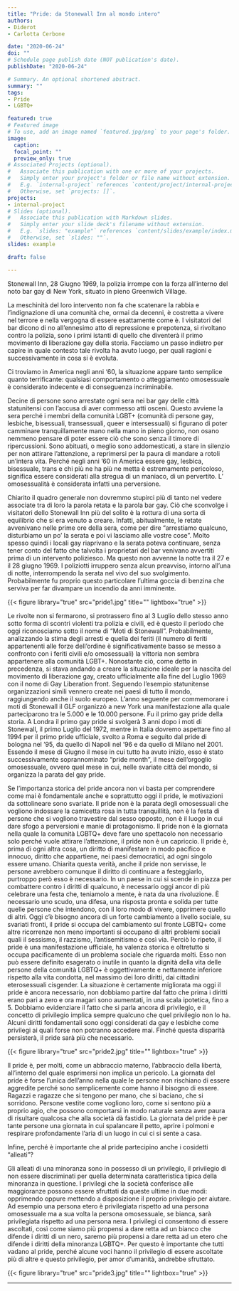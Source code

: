 ```yaml
---
title: "Pride: da Stonewall Inn al mondo intero"
authors:
- Diderot
- Carlotta Cerbone

date: "2020-06-24"
doi: ""
# Schedule page publish date (NOT publication's date).
publishDate: "2020-06-24"

# Summary. An optional shortened abstract.
summary: ""
tags:
- Pride
- LGBTQ+

featured: true
# Featured image
# To use, add an image named `featured.jpg/png` to your page's folder. 
image:
  caption: 
  focal_point: ""
  preview_only: true
# Associated Projects (optional).
#   Associate this publication with one or more of your projects.
#   Simply enter your project's folder or file name without extension.
#   E.g. `internal-project` references `content/project/internal-project/index.md`.
#   Otherwise, set `projects: []`.
projects:
- internal-project
# Slides (optional).
#   Associate this publication with Markdown slides.
#   Simply enter your slide deck's filename without extension.
#   E.g. `slides: "example"` references `content/slides/example/index.md`.
#   Otherwise, set `slides: ""`.
slides: example

draft: false

---
```


Stonewall Inn, 28 Giugno 1969, la polizia irrompe con la forza all’interno del noto bar gay di New York, situato in pieno Greenwich Village.

La  meschinità del loro intervento non fa che scatenare la rabbia e l’indignazione di una comunità che, ormai da decenni, è costretta a vivere nel terrore e nella vergogna di essere esattamente come è. I visitatori del bar dicono di no all’ennesimo atto di repressione e prepotenza, si rivoltano contro la polizia, sono i primi istanti di quello che diventerà il primo movimento di liberazione gay della storia. 
Facciamo  un passo indietro per capire in quale contesto tale rivolta ha avuto luogo, per quali ragioni e successivamente in cosa si è evoluta.

Ci troviamo in America negli anni ‘60, la situazione appare tanto semplice quanto terrificante: qualsiasi comportamento o atteggiamento omosessuale è considerato indecente e di conseguenza incriminabile. 

Decine di persone sono arrestate ogni sera nei bar gay delle città statunitensi con l’accusa di aver commesso atti osceni. Questo avviene la sera perché i membri della comunità LGBT+ (comunità di persone gay, lesbiche, bisessuali, transessuali, queer e intersessuali) si figurano di poter camminare tranquillamente mano nella mano in pieno giorno, non osano nemmeno pensare di poter essere ciò che sono senza il timore di ripercussioni. Sono abituati, o meglio sono addomesticati, a stare in silenzio per non attirare l’attenzione, a reprimersi per la paura di mandare a rotoli un’intera vita. Perché negli anni ’60 in America essere gay, lesbica, bisessuale, trans e chi più ne ha più ne metta è estremamente pericoloso, significa essere considerati alla stregua di un maniaco, di un pervertito. L’ omosessualità è considerata infatti una perversione.
 
Chiarito il quadro generale non dovremmo stupirci più di tanto nel vedere associate tra di loro la parola retata e la parola bar gay. Ciò che sconvolge i visitatori dello Stonewall Inn più del solito è la rottura di una sorta di equilibrio che si era venuto a creare. Infatti, abitualmente, le retate avvenivano nelle prime ore della sera, come per dire “arrestiamo qualcuno, disturbiamo un po’ la serata e poi vi lasciamo alle vostre cose”. Molto spesso quindi i locali gay riaprivano e la serata poteva continuare, senza tener conto del fatto che talvolta i proprietari del bar venivano avvertiti prima di un intervento poliziesco. Ma questo non avvenne la notte tra il 27 e il 28 giugno 1969.
I poliziotti irruppero senza alcun preavviso, intorno all’una di notte, interrompendo la serata nel vivo del suo svolgimento. Probabilmente fu proprio questo particolare l’ultima goccia di benzina che serviva per far divampare un incendio da anni imminente.

{{< figure library="true" src="pride1.jpg" title="" lightbox="true" >}}

Le rivolte non si fermarono, si protrassero fino al 3 Luglio dello stesso anno sotto forma di scontri violenti tra polizia e civili, ed è questo il periodo che oggi riconosciamo sotto il nome di “Moti di Stonewall”. Probabilmente, analizzando la stima degli arresti e quella dei feriti (il numero di feriti appartenenti alle forze dell’ordine è significativamente basso se messo a confronto con i feriti civili e/o omosessuali) la vittoria non sembra appartenere alla comunità LGBT+. Nonostante ciò, come detto in precedenza, si stava andando a creare la situazione ideale per la nascita del movimento di liberazione gay, creato ufficialmente alla fine del Luglio 1969 con il nome di Gay Liberation front. Seguendo l’esempio statunitense organizzazioni simili vennero create nei paesi di tutto il mondo, raggiungendo anche il suolo europeo. L’anno seguente per commemorare i moti di Stonewall il GLF organizzò a new York una manifestazione alla quale parteciparono tra le 5.000 e le 10.000 persone. Fu il primo gay pride della storia. A Londra il primo gay pride si svolgerà 3 anni dopo i moti di Stonewall, il primo Luglio del 1972, mentre in Italia dovremo aspettare fino al 1994 per il primo pride ufficiale, svolto a Roma e seguito dal pride di bologna nel ’95, da quello di Napoli nel ’96 e da quello di Milano nel 2001. Essendo il mese di Giugno il mese in cui tutto ha avuto inizio, esso è stato successivamente soprannominato “pride month”, il mese dell’orgoglio omosessuale, ovvero quel mese in cui, nelle svariate città del mondo, si organizza la parata del gay pride. 

Se l’importanza storica del pride ancora non vi basta per comprendere come mai è fondamentale anche e soprattutto oggi il pride, le motivazioni da sottolineare sono svariate.
Il pride non è la parata degli omosessuali che vogliono indossare la camicetta rosa in tutta tranquillità, non è la festa di persone che si vogliono travestire dal sesso opposto, non è il luogo in cui dare sfogo a perversioni e manie di protagonismo. Il pride non è la giornata nella quale la comunità LGBTQ+ deve fare uno spettacolo non necessario solo perché vuole attirare l’attenzione, il pride non è un capriccio. Il pride è, prima di ogni altra cosa, un diritto di manifestare in modo pacifico e innocuo, diritto che appartiene, nei paesi democratici, ad ogni singolo essere umano. Chiarita questa verità, anche il pride non servisse, le persone avrebbero comunque il diritto di continuare a festeggiarlo, purtroppo però esso è necessario. In  un paese in cui si scende in piazza per combattere contro i diritti di qualcuno, è necessario oggi ancor di più celebrare una festa che, teniamolo a mente, è nata da una rivoluzione. È necessario uno scudo, una difesa, una risposta pronta e solida per tutte quelle persone che intendono, con il loro modo di vivere, opprimere quello di altri. Oggi c’è bisogno ancora di un forte cambiamento a livello sociale, su svariati fronti, il pride si occupa del cambiamento sul fronte LGBTQ+ come altre ricorrenze non meno importanti si occupano di altri problemi sociali quali il sessismo, il razzismo, l’antisemitismo e così via. Perciò lo ripeto, il pride è una manifestazione ufficiale, ha valenza storica e oltretutto si occupa pacificamente di un problema sociale che riguarda molti. Esso  non può essere definito esagerato o inutile in quanto la dignità della vita delle persone della comunità LGBTQ+ è oggettivamente e nettamente inferiore rispetto alla vita condotta, nel massimo dei loro diritti, dai cittadini eterosessuali cisgender. La situazione è certamente migliorata ma oggi il pride è ancora necessario, non dobbiamo partire dal fatto che prima i diritti erano pari a zero e ora magari sono aumentati, in una scala ipotetica, fino a 5. Dobbiamo evidenziare il fatto che si parla ancora di privilegio, e il concetto di privilegio implica sempre qualcuno che quel privilegio non lo ha. Alcuni diritti fondamentali sono oggi considerati da gay e lesbiche come privilegi ai quali forse non potranno accedere mai. Finché questa disparità persisterà, il pride sarà più che necessario. 

{{< figure library="true" src="pride2.jpg" title="" lightbox="true" >}}

Il pride è, per molti, come un abbraccio materno, l’abbraccio della libertà, all’interno del quale esprimersi non implica un pericolo. La giornata del pride è forse l’unica dell’anno nella quale le persone non rischiano di essere aggredite perché sono semplicemente come hanno il bisogno di essere. Ragazzi e ragazze che si tengono per mano, che si baciano, che si sorridono. Persone vestite come vogliono loro, come si sentono più a proprio agio, che possono comportarsi in modo naturale senza aver paura di risultare qualcosa che alla società dà fastidio. La giornata del pride è per tante persone una giornata in cui spalancare il petto, aprire i polmoni e respirare profondamente l’aria di un luogo in cui ci si sente a casa. 

Infine, perché è importante che al pride partecipino anche i cosidetti “alleati”?

Gli alleati di una minoranza sono in possesso di un privilegio, il privilegio di non essere discriminati per quella determinata caratteristica tipica della minoranza in questione. I privilegi che la società conferisce alle maggioranze possono essere sfruttati da queste ultime in due modi: opprimendo oppure mettendo a disposizione il proprio privilegio per aiutare. Ad esempio una persona etero è privilegiata rispetto ad una persona omosessuale ma a sua volta la persona omosessuale, se bianca, sarà privilegiata rispetto ad una persona nera. I privilegi ci consentono di essere ascoltati, così come siamo più propensi a dare retta ad un bianco che difende i diritti di un nero, saremo più propensi a dare retta ad un etero che difende i diritti della minoranza LGBTQ+. Per questo è importante che tutti vadano al pride, perché alcune voci hanno il privilegio di essere ascoltate più di altre e questo privilegio, per amor d’umanità, andrebbe sfruttato. 

{{< figure library="true" src="pride3.jpg" title="" lightbox="true" >}}

---

